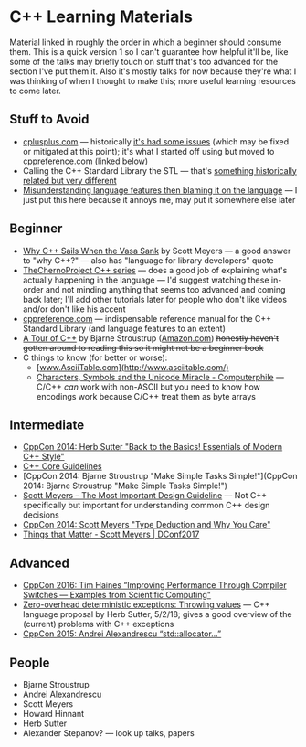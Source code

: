 # C++ Learning Materials

Material linked in roughly the order in which a beginner should consume them.  This is a quick version 1 so I can't guarantee how helpful it'll be, like some of the talks may briefly touch on stuff that's too advanced for the section I've put them it.  Also it's mostly talks for now because they're what I was thinking of when I thought to make this; more useful learning resources to come later.


## Stuff to Avoid

* [cplusplus.com](http://www.cplusplus.com/) — historically [it's had some issues](https://stackoverflow.com/questions/6520052/whats-wrong-with-cplusplus-com) (which may be fixed or mitigated at this point); it's what I started off using but moved to cppreference.com (linked below)
* Calling the C++ Standard Library the STL — that's [something historically related but very different](https://en.wikipedia.org/wiki/Standard_Template_Library)
* [Misunderstanding language features then blaming it on the language](https://www.youtube.com/watch?v=B2BFbs0DJzw) — I just put this here because it annoys me, may put it somewhere else later


## Beginner

* [Why C++ Sails When the Vasa Sank](https://www.youtube.com/watch?v=ltCgzYcpFUI) by Scott Meyers — a good answer to "why C++?" — also has "language for library developers" quote
* [TheChernoProject C++ series](https://www.youtube.com/playlist?list=PLlrATfBNZ98dudnM48yfGUldqGD0S4FFb&disable_polymer=true) — does a good job of explaining what's actually happening in the language — I'd suggest watching these in-order and not minding anything that seems too advanced and coming back later; I'll add other tutorials later for people who don't like videos and/or don't like his accent
* [cppreference.com](cppreference.com) — indispensable reference manual for the C++ Standard Library (and language features to an extent)
* [A Tour of C++](http://www.stroustrup.com/Tour.html) by Bjarne Stroustrup ([Amazon.com](https://www.amazon.com/Tour-C-Depth/dp/0321958314)) ~~honestly haven't gotten around to reading this so it might not be a beginner book~~
* C things to know (for better or worse):
    * [www.AsciiTable.com](http://www.asciitable.com/)
    * [Characters, Symbols and the Unicode Miracle - Computerphile](https://www.youtube.com/watch?v=MijmeoH9LT4) — C/C++ *can* work with non-ASCII but you need to know how encodings work because C/C++ treat them as byte arrays


## Intermediate

* [CppCon 2014: Herb Sutter "Back to the Basics! Essentials of Modern C++ Style"](https://www.youtube.com/watch?v=xnqTKD8uD64)
* [C++ Core Guidelines](https://github.com/isocpp/CppCoreGuidelines)
* [CppCon 2014: Bjarne Stroustrup "Make Simple Tasks Simple!"](CppCon 2014: Bjarne Stroustrup "Make Simple Tasks Simple!")
* [Scott Meyers – The Most Important Design Guideline](https://www.youtube.com/watch?v=5tg1ONG18H8) — Not C++ specifically but important for understanding common C++ design decisions
* [CppCon 2014: Scott Meyers "Type Deduction and Why You Care"](https://www.youtube.com/watch?v=wQxj20X-tIU)
* [Things that Matter - Scott Meyers | DConf2017](https://www.youtube.com/watch?v=RT46MpK39rQ)


## Advanced

* [CppCon 2016: Tim Haines “Improving Performance Through Compiler Switches — Examples from Scientific Computing"](https://www.youtube.com/watch?v=w5Z4JlMJ1VQ)
* [Zero-overhead deterministic exceptions: Throwing values](http://www.open-std.org/jtc1/sc22/wg21/docs/papers/2018/p0709r0.pdf) — C++ language proposal by Herb Sutter, 5/2/18; gives a good overview of the (current) problems with C++ exceptions
* [CppCon 2015: Andrei Alexandrescu “std::allocator...”](https://www.youtube.com/watch?v=LIb3L4vKZ7U)


## People

* Bjarne Stroustrup
* Andrei Alexandrescu
* Scott Meyers
* Howard Hinnant
* Herb Sutter
* Alexander Stepanov? — look up talks, papers
